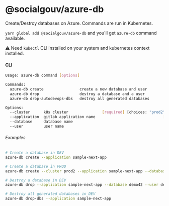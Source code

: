 # @socialgouv/azure-db

Create/Destroy databases on Azure. Commands are run in Kubernetes.

`yarn global add @socialgouv/azure-db` and you'll get `azure-db` command available.

:warning: Need `kubectl` CLI installed on your system and kubernetes context installed.

#### CLI

```sh
Usage: azure-db command [options]

Commands:
  azure-db create                create a new database and user
  azure-db drop                  destroy a database and a user
  azure-db drop-autodevops-dbs   destroy all generated databases

Options:
  --cluster      k8s cluster               [required] [choices: "prod2", "dev2"]
  --application  gitlab application name                              [required]
  --database     database name
  --user         user name

```

###### Examples

```sh
# Create a database in DEV
azure-db create --application sample-next-app

# Create a database in PROD
azure-db create --cluster prod2 --application sample-next-app --database demo42 --user demo42

# Destroy a database in DEV
azure-db drop --application sample-next-app --database demo42 --user demo42

# Destroy all generated databases in DEV
azure-db drop-dbs --application sample-next-app
```
